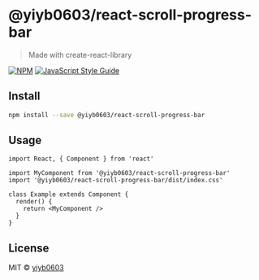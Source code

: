 # @yiyb0603/react-scroll-progress-bar

> Made with create-react-library

[![NPM](https://img.shields.io/npm/v/@yiyb0603/react-scroll-progress-bar.svg)](https://www.npmjs.com/package/@yiyb0603/react-scroll-progress-bar) [![JavaScript Style Guide](https://img.shields.io/badge/code_style-standard-brightgreen.svg)](https://standardjs.com)

## Install

```bash
npm install --save @yiyb0603/react-scroll-progress-bar
```

## Usage

```tsx
import React, { Component } from 'react'

import MyComponent from '@yiyb0603/react-scroll-progress-bar'
import '@yiyb0603/react-scroll-progress-bar/dist/index.css'

class Example extends Component {
  render() {
    return <MyComponent />
  }
}
```

## License

MIT © [yiyb0603](https://github.com/yiyb0603)
